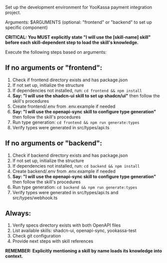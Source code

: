 Set up the development environment for YooKassa payment integration project.

Arguments: $ARGUMENTS (optional: "frontend" or "backend" to set up specific component)

**CRITICAL: You MUST explicitly state "I will use the [skill-name] skill" before each skill-dependent step to load the skill's knowledge.**

Execute the following steps based on arguments:

## If no arguments or "frontend":

1. Check if frontend directory exists and has package.json
2. If not set up, initialize the structure
3. If dependencies not installed, run: `cd frontend && npm install`
4. **Say: "I will use the shadcn-ui skill to set up shadcn/ui"** then follow the skill's procedures
5. Create frontend/.env from .env.example if needed
6. **Say: "I will use the openapi-sync skill to configure type generation"** then follow the skill's procedures
7. Run type generation: `cd frontend && npm run generate:types`
8. Verify types were generated in src/types/api.ts

## If no arguments or "backend":

1. Check if backend directory exists and has package.json
2. If not set up, initialize the structure
3. If dependencies not installed, run: `cd backend && npm install`
4. Create backend/.env from .env.example if needed
5. **Say: "I will use the openapi-sync skill to configure type generation"** then follow the skill's procedures
6. Run type generation: `cd backend && npm run generate:types`
7. Verify types were generated in src/types/api.ts and src/types/webhook.ts

## Always:

1. Verify specs directory exists with both OpenAPI files
2. List available skills: shadcn-ui, openapi-sync, yookassa-test
3. Check git configuration
4. Provide next steps with skill references

**REMEMBER: Explicitly mentioning a skill by name loads its knowledge into context.**
